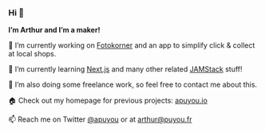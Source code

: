 ### Hi 👋

**I’m Arthur and I’m a maker!**

🔭 I’m currently working on [Fotokorner](https://fotokorner.com) and an app to simplify click & collect at local shops.

🌱 I’m currently learning [Next.js](https://nextjs.org) and many other related [JAMStack](https://jamstack.org) stuff!

💬 I’m also doing some freelance work, so feel free to contact me about this.

🏠 Check out my homepage for previous projects: [apuyou.io](https://apuyou.io)

📫 Reach me on Twitter [@apuyou](https://twitter.com/apuyou) or at [arthur@puyou.fr](mailto:arthur@puyou.fr)
